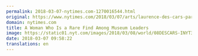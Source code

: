 ```yaml
---
permalink: 2018-03-07-nytimes.com-1270016544.html
original: https://www.nytimes.com/2018/03/07/arts/laurence-des-cars-paris-museums-orsay-orangerie.html?partner=rss&amp;emc=rss
domain: nytimes.com
title: A Woman Who Is a Rare Find Among Museum Leaders
image: https://static01.nyt.com/images/2018/03/08/world/08DESCARS-INYT3/08DESCARS-INYT3-mediumThreeByTwo440.jpg
date: 2018-03-07 09:58:22
translations: en
---
```


